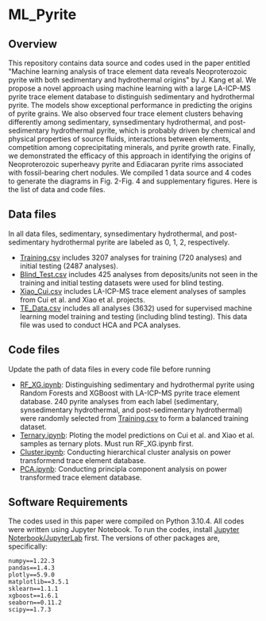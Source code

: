 # ML_Pyrite

## Overview
This repository contains data source and codes used in the paper entitled "Machine learning analysis of trace element data reveals 
Neoproterozoic pyrite with both sedimentary and hydrothermal origins" by J. Kang et al. We propose a novel approach using machine
learning with a large LA-ICP-MS pyrite trace element database to distinguish sedimentary and hydrothermal pyrite. The models show 
exceptional performance in predicting the origins of pyrite grains. We also observed four trace element clusters behaving differently 
among sedimentary, synsedimentary hydrothermal, and post-sedimentary hydrothermal pyrite, which is probably driven by chemical and 
physical properties of source fluids, interactions between elements, competition among coprecipitating minerals, and pyrite growth rate. 
Finally, we demonstrated the efficacy of this approach in identifying the origins of Neoproterozoic superheavy pyrite and Ediacaran pyrite
rims associated with fossil-bearing chert nodules. We compiled 1 data source and 4 codes to generate the diagrams in Fig. 2-Fig. 4 and 
supplementary figures. Here is the list of data and code files.

## Data files
In all data files, sedimentary, synsedimentary hydrothermal, and post-sedimentary hydrothermal pyrite are labeled as 0, 1, 2, respectively.
  - [Training.csv](data/Training.csv) includes 3207 analyses for training (720 analyses) and initial testing (2487 analyses). 
  - [Blind_Test.csv](data/Blind_Test.csv) includes 425 analyses from deposits/units not seen in the training and initial testing datasets were used for blind testing.
  - [Xiao_Cui.csv](data/Xiao_Cui.csv) includes LA-ICP-MS trace element analyses of samples from Cui et al. and Xiao et al. projects.
  - [TE_Data.csv](data/TE_Data.csv) includes all analyses (3632) used for supervised machine learning model training and testing (including blind testing). This data file was used to conduct HCA and PCA analyses.

## Code files
Update the path of data files in every code file before running
  - [RF_XG.ipynb](code/RF_XG.ipynb): Distinguishing sedimentary and hydrothermal pyrite using Random Forests and XGBoost with LA-ICP-MS pyrite trace element database. 240 pyrite analyses from each label (sedimentary, synsedimentary hydrothermal, and post-sedimentary hydrothermal) were randomly selected from [Training.csv](data/Training.csv) to form a balanced training dataset.
  - [Ternary.ipynb](code/Ternary.ipynb): Ploting the model predictions on Cui et al. and Xiao et al. samples as ternary plots. Must run RF_XG.ipynb first.
  - [Cluster.ipynb](code/Cluster.ipynb): Conducting hierarchical cluster analysis on power transformend trace element database.
  - [PCA.ipynb](code/PCA.ipynb): Conducting principla component analysis on power transformed trace element database.

## Software Requirements
The codes used in this paper were compiled on Python 3.10.4. All codes were written using Jupyter Notebook. To run the codes, install [Jupyter Noterbook/JupyterLab](https://jupyter.org/install) first.
The versions of other packages are, specifically:
```
numpy==1.22.3
pandas==1.4.3
plotly==5.9.0
matplotlib==3.5.1
sklearn==1.1.1
xgboost==1.6.1
seaborn==0.11.2
scipy==1.7.3
```
